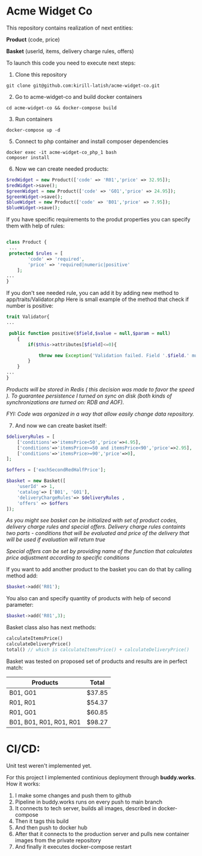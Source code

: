 # Acme Widget Co

This repository contains realization of next entities:

**Product** (code, price)

**Basket** (userId, items, delivery charge rules, offers)

To launch this code you need to execute next steps:
1. Clone this repository
```
git clone git@github.com:kirill-latish/acme-widget-co.git
```
2. Go to acme-widget-co and build docker containers
```
cd acme-widget-co && docker-compose build
```

3. Run containers
```
docker-compose up -d
```

5. Connect to php container and install composer dependencies
```
docker exec -it acme-widget-co_php_1 bash 
composer install
```
6. Now we can create needed products:
```php
$redWidget = new Product(['code' => 'R01','price' => 32.95]);
$redWidget->save();
$greenWidget = new Product(['code' => 'G01','price' => 24.95]);
$greenWidget->save();
$blueWidget = new Product(['code' => 'B01','price' => 7.95]);
$blueWidget->save();
```

If you have specific requirements to the produt properties you can specify them with help of rules:
```php

class Product {
 ...
 protected $rules = [
        'code' => 'required',
        'price' => 'required|numeric|positive'
    ];
...
}
```
If you don't see needed rule, you can add it by adding new method to 
app/traits/Validator.php 
Here is small example of the method that check if number is positive:
```php
trait Validator{
...

 public function positive($field,$value = null,$param = null)
    {
        if($this->attributes[$field]<=0){

            throw new Exception('Validation failed. Field '.$field.' must be positive');
        }
    }
...
}

```



*Products will be stored in Redis ( this decision was made to favor 
the speed ). To guarantee persistence I turned on sync on disk 
(both kinds of synchronizations are turned on: RDB and AOF).*

*FYI: Code was organized in a way that allow easily change data repository.*

7. And now we can create basket itself:
```php
$deliveryRules = [
    ['conditions'=>'itemsPrice<50','price'=>4.95],
    ['conditions'=>'itemsPrice>=50 and itemsPrice<90','price'=>2.95],
    ['conditions'=>'itemsPrice>=90','price'=>0],
];

$offers = ['eachSecondRedHalfPrice'];

$basket = new Basket([
    'userId' => 1,
    'catalog'=> ['B01', 'G01'],
    'deliveryChargeRules'=> $deliveryRules ,
    'offers' => $offers
]);

```
*As you might see basket can be initialized with set of product codes, delivery charge rules and special offers.
Delivery charge rules containts two parts - conditions that will be evaluated and price of the delivery that will be used if evaluation will return true*

*Special offers can be set by providing name of the function that calculates price adjustment according to specific conditions*

If you want to add another product to the basket you can do that by calling method add:

```php
$basket->add('R01');
```
You also can and specify quantity of products with help of second parameter:

```php
$basket->add('R01',3);
```

Basket class also has next methods:
```php
calculateItemsPrice() 
calculateDeliveryPrice() 
total() // which is calculateItemsPrice() + calculateDeliveryPrice()
```

Basket was tested on proposed set of products and results are in perfect match:

|Products|Total|
|--------|-----|
|B01, G01|                    $37.85|
|R01, R01|                    $54.37|
|R01, G01|                    $60.85|
|B01, B01, R01, R01, R01|     $98.27|


# CI/CD:

Unit test weren't implemented yet.

For this project I implemented continious deployment through
**buddy.works**. How it works:

1. I make some changes and push them to github
2. Pipeline in buddy.works runs on every push to main branch
3. It connects to tech server, builds all images, described in docker-compose
4. Then it tags this build
5. And then push to docker hub
6. After that it connects to the production server and pulls new container images from the private repository
7. And finally it executes docker-compose restart

